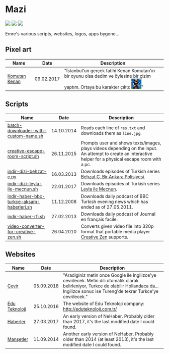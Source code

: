 # Mazi

![](https://img.shields.io/github/license/pemre/mazi?style=flat-square)
![](https://img.shields.io/github/languages/code-size/pemre/mazi?style=flat-square)
![](https://img.shields.io/badge/awesome%3F-yes-green.svg?style=flat-square)

Emre's various scripts, websites, logos, apps bygone...

## Pixel art

| Name                                                 | Date       | Description                                                                                                                                                                                         |
|------------------------------------------------------|------------|-----------------------------------------------------------------------------------------------------------------------------------------------------------------------------------------------------|
| [Komutan Kenan](./pixel%20art%20-%20komutan%20kenan) | 09.02.2017 | "İstanbul'un gerçek fatihi Kenan Komutan'ın bir oyunu olsa dedim ve öylesine bir çizim yaptım. Ortaya bu karakter çıktı: ![](./pixel%20art%20-%20komutan%20kenan/pixel_art_komutan_kenan_bg_o.gif)" |

## Scripts

| Name                                                                                             | Date       | Description                                                                                                                                                |
|--------------------------------------------------------------------------------------------------|------------|------------------------------------------------------------------------------------------------------------------------------------------------------------|
| [batch-downloader-with-custom-name.sh](./scripts/batch-downloader-with-custom-name.sh)           | 14.10.2014 | Reads each line of `res.txt` and downloads them as `line.jpg`.                                                                                             |
| [creative-escape-room-script.sh](./scripts/creative-escape-room-script.sh)                       | 26.11.2015 | Prompts user and shows texts/images, plays videos depending on the input. An attempt to create an interactive helper for a physical escape room with a pc. |
| [indir-dizi-behzat-c.py](./scripts/indir-dizi-behzat-c.py)                                       | 16.03.2013 | Downloads episodes of Turkish series [Behzat Ç. Bir Ankara Polisiyesi](https://en.wikipedia.org/wiki/Behzat_%C3%87._Bir_Ankara_Polisiyesi).                |
| [indir-dizi-leyla-ile-mecnun.sh](./scripts/indir-dizi-leyla-ile-mecnun.sh)                       | 22.01.2017 | Downloads episodes of Turkish series [Leyla ile Mecnun](https://en.wikipedia.org/wiki/Leyla_and_Mecnun).                                                   |
| [indir-haber-bbc-turkce-aksam-haberleri.sh](./scripts/indir-haber-bbc-turkce-aksam-haberleri.sh) | 11.12.2008 | Downloads daily podcast of BBC Turkish evening news which has ended as of 27.05.2011.                                                                      |
| [indir-haber-rfi.sh](./scripts/indir-haber-rfi.sh)                                               | 27.02.2013 | Downloads daily podcast of Journal en français facile.                                                                                                     |
| [video-converter-for-creative-zen.sh](./scripts/video-converter-for-creative-zen.sh)             | 26.04.2010 | Converts given video file into 320p format that portable media player [Creative Zen](https://en.wikipedia.org/wiki/Zen_(portable_media_player)) supports.  |

## Websites

| Name                                              | Date       | Description                                                                                                                                                                                         |
|---------------------------------------------------|------------|-----------------------------------------------------------------------------------------------------------------------------------------------------------------------------------------------------|
| [Çevir](./website%20-%20cevir/)                   | 05.09.2018 | "Aradiginiz metin once Google ile Ingilizce'ye cevrilecek. Metin dili otomatik olarak belirleniyor, Turkce de olabilir Hollandaca da... Ingilizce sonuc ise Tureng'de tekrar Turkce'ye cevrilecek." |
| [Edu Teknoloji](./website%20-%20edu%20teknoloji/) | 25.10.2016 | The website of Edu Teknoloji company: http://eduteknoloji.com.tr/                                                                                                                                   |
| [Haberler](./website%20-%20haberler/)             | 27.03.2017 | An early version of NeHaber. Probably older than 2017, it's the last modified date I could found.                                                                                                   |
| [Manşetler](./website%20-%20mansetler/)           | 11.09.2014 | Another early version of NeHaber. Probably older than 2014 (at least 2013), it's the last modified date I could found.                                                                              |

